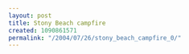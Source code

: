```yaml
---
layout: post
title: Stony Beach campfire
created: 1090861571
permalink: "/2004/07/26/stony_beach_campfire_0/"
---
```


